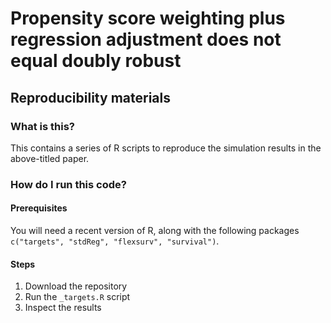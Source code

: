 # Propensity score weighting plus regression adjustment does not equal doubly robust
## Reproducibility materials

### What is this?

This contains a series of R scripts to reproduce the simulation results in the above-titled paper. 

### How do I run this code? 

#### Prerequisites
You will need a recent version of R, along with the following packages `c("targets", "stdReg", "flexsurv", "survival")`. 

#### Steps

1. Download the repository
2. Run the `_targets.R` script
3. Inspect the results

